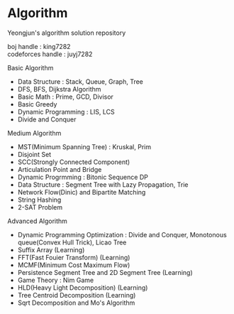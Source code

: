# Algorithm
Yeongjun's algorithm solution repository   

boj handle : king7282   
codeforces handle : juyj7282   
   
Basic Algorithm   
 - Data Structure : Stack, Queue, Graph, Tree   
 - DFS, BFS, Dijkstra Algorithm   
 - Basic Math : Prime, GCD, Divisor
 - Basic Greedy   
 - Dynamic Programming : LIS, LCS   
 - Divide and Conquer
 
Medium Algorithm   
 - MST(Minimum Spanning Tree) : Kruskal, Prim   
 - Disjoint Set   
 - SCC(Strongly Connected Component)   
 - Articulation Point and Bridge   
 - Dynamic Progrmming : Bitonic Sequence DP
 - Data Structure : Segment Tree with Lazy Propagation, Trie   
 - Network Flow(Dinic) and Bipartite Matching   
 - String Hashing   
 - 2-SAT Problem
 
Advanced Algorithm
 - Dynamic Programming Optimization : Divide and Conquer, Monotonous queue(Convex Hull Trick), Licao Tree
 - Suffix Array (Learning)
 - FFT(Fast Fouier Transform) (Learning)
 - MCMF(Minimum Cost Maximum Flow)
 - Persistence Segment Tree and 2D Segment Tree (Learning)
 - Game Theory : Nim Game
 - HLD(Heavy Light Decomposition) (Learning)
 - Tree Centroid Decomposition (Learning)
 - Sqrt Decomposition and Mo's Algorithm
